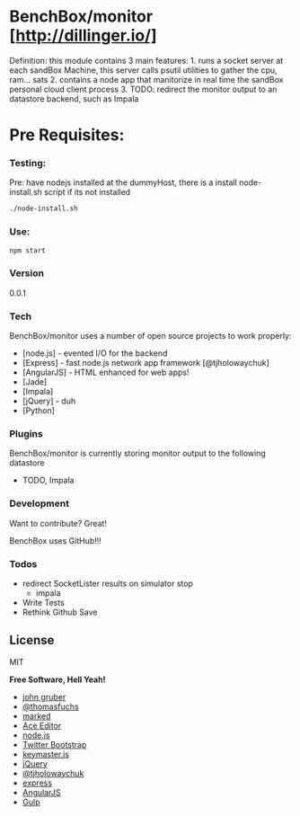 # BenchBox/monitor [http://dillinger.io/]

Definition: this module contains 3 main features:
	1. runs a socket server at each sandBox Machine, this server calls psutil utilities to gather the cpu, ram... sats
	2. contains a node app that manitorize in real time the sandBox personal cloud client process
	3. TODO: redirect the monitor output to an datastore backend, such as Impala

# Pre Requisites:
### Testing:

Pre: have nodejs installed at the dummyHost, there is a install node-install.sh script if its not installed
```sh
./node-install.sh
```

### Use:

```sh
npm start
```






### Version
0.0.1

### Tech

BenchBox/monitor uses a number of open source projects to work properly:

* [node.js] - evented I/O for the backend
* [Express] - fast node.js network app framework [@tjholowaychuk]
* [AngularJS] - HTML enhanced for web apps!
* [Jade]
* [Impala]
* [jQuery] - duh
* [Python]




### Plugins

BenchBox/monitor is currently storing monitor output to the following datastore

 * TODO, Impala


### Development

Want to contribute? Great!

BenchBox uses GitHub!!!



 ### Todos
 - redirect SocketLister results on simulator stop
 	* impala
 - Write Tests
 - Rethink Github Save


 License
 ----

 MIT


 **Free Software, Hell Yeah!**

 - [john gruber](http://daringfireball.net)
 - [@thomasfuchs](http://twitter.com/thomasfuchs)
 - [marked](https://github.com/chjj/marked)
 - [Ace Editor](http://ace.ajax.org)
 - [node.js](http://nodejs.org)
 - [Twitter Bootstrap](http://twitter.github.com/bootstrap/)
 - [keymaster.js](https://github.com/madrobby/keymaster)
 - [jQuery](http://jquery.com)
 - [@tjholowaychuk](http://twitter.com/tjholowaychuk)
 - [express](http://expressjs.com)
 - [AngularJS](http://angularjs.org)
 - [Gulp](http://gulpjs.com)
